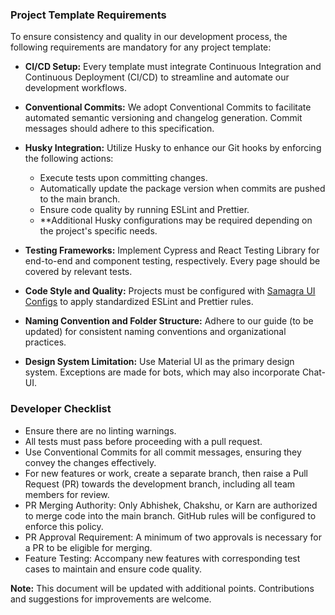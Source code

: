 ### Project Template Requirements

To ensure consistency and quality in our development process, the following requirements are mandatory for any project template:

- **CI/CD Setup:** Every template must integrate Continuous Integration and Continuous Deployment (CI/CD) to streamline and automate our development workflows.

- **Conventional Commits:** We adopt Conventional Commits to facilitate automated semantic versioning and changelog generation. Commit messages should adhere to this specification.

- **Husky Integration:** Utilize Husky to enhance our Git hooks by enforcing the following actions:
  - Execute tests upon committing changes.
  - Automatically update the package version when commits are pushed to the main branch.
  - Ensure code quality by running ESLint and Prettier.
  - **Additional Husky configurations may be required depending on the project's specific needs.

- **Testing Frameworks:** Implement Cypress and React Testing Library for end-to-end and component testing, respectively. Every page should be covered by relevant tests.

- **Code Style and Quality:** Projects must be configured with [Samagra UI Configs](https://www.npmjs.com/package/samagra-ui-configs) to apply standardized ESLint and Prettier rules.

- **Naming Convention and Folder Structure:** Adhere to our guide (to be updated) for consistent naming conventions and organizational practices.

- **Design System Limitation:** Use Material UI as the primary design system. Exceptions are made for bots, which may also incorporate Chat-UI.

### Developer Checklist

- Ensure there are no linting warnings.
- All tests must pass before proceeding with a pull request.
- Use Conventional Commits for all commit messages, ensuring they convey the changes effectively.
- For new features or work, create a separate branch, then raise a Pull Request (PR) towards the development branch, including all team members for review.
- PR Merging Authority: Only Abhishek, Chakshu, or Karn are authorized to merge code into the main branch. GitHub rules will be configured to enforce this policy.
- PR Approval Requirement: A minimum of two approvals is necessary for a PR to be eligible for merging.
- Feature Testing: Accompany new features with corresponding test cases to maintain and ensure code quality.

**Note:** This document will be updated with additional points. Contributions and suggestions for improvements are welcome.

